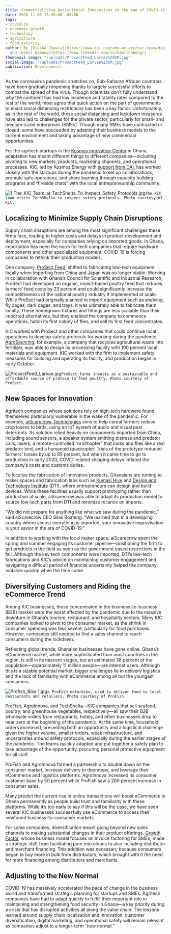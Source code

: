 ```yaml
---
title: Commercializing Agricultural Innovations in the Age of COVID-19
date: 2020-11-03 15:59:00 -05:00
tags:
- covid-19
- economic-growth
- technology
- agriculture
- food security
author: By [Dipika Chawla](https://www.dai.com/who-we-are/our-team/dipika-chawla)
  and [Kamil Nabong](https://www.linkedin.com/in/kamilnabong/)
thumbnail-image: "/uploads/ProsectFeed_Larvae%20SM.jpg"
social-image: "/uploads/ProsectFeed_Larvae%20SM.jpg"
publication: Developments
---
```


As the coronavirus pandemic stretches on, Sub-Saharan African countries have been gradually reopening thanks to largely successful efforts to combat the spread of the virus. Though scientists don’t fully understand why the continent has had low incidence and fatality rates compared to the rest of the world, most agree that quick action on the part of governments to enact social distancing restrictions has been a key factor. Unfortunately, as in the rest of the world, these social distancing and lockdown measures have also led to challenges for the private sector, particularly for small- and medium-sized enterprises (SMEs). Though many SMEs have contracted or closed, some have succeeded by adapting their business models to the current environment and taking advantage of new commercial opportunities. 





For the agritech startups in the [Kosmos Innovation Center](https://www.kosmosinnovationcenter.com/) in Ghana, adaptation has meant different things to different companies—including pivoting to new markets, products, marketing channels, and operational processes. KIC, led by Kosmos Energy with [support from DAI](https://www.dai.com/our-work/projects/ghana-kosmos-innovation-center-kic), has worked closely with the startups during the pandemic to set up collaborations, promote safe operations, and share learning through capacity building programs and “fireside chats” with the local entrepreneurship community.

![1 The_KIC_Team_at_TechShelta_To_Inspect_Safety_Protocols.jpg](/uploads/1%20The_KIC_Team_at_TechShelta_To_Inspect_Safety_Protocols.jpg)`The KIC team visits TechShelta to inspect safety protocols. Photo courtesy of KIC.`

## Localizing to Minimize Supply Chain Disruptions 

Supply chain disruptions are among the most significant challenges these firms face, leading to higher costs and delays in product development and deployment, especially for companies relying on imported goods. In Ghana, importation has been the norm for tech companies that require hardware components and other specialized equipment. COVID-19 is forcing companies to rethink their production models. 

One company, [ProSect Feed](https://prosectfeed.com/#about-us), shifted to fabricating low-tech equipment locally when importing from China and Japan was no longer viable. Working in collaboration with Ghana’s Council for Scientific and Industrial Research, ProSect had developed an organic, insect-based poultry feed that reduces farmers’ feed costs by 23 percent and could significantly increase the competitiveness of the national poultry industry if implemented at scale. While ProSect had originally planned to import equipment such as shelving, fly cages, dark cages, and trays, it was ultimately able to fabricate them locally. These homegrown fixtures and fittings are less scalable than their imported alternatives, but they enabled the company to commence operations, hatch its first colony of flies, and sell its first feed concentrates. 

KIC worked with ProSect and other companies that could continue local operations to develop safety protocols for working during the pandemic. [AgroSourcing](https://agrosourcing.net/), for example, a company that recycles agricultural waste into fertilizer, was able to design its processing facility with 100 percent local materials and equipment. KIC worked with the firm to implement safety measures for building and operating its facility, and production began in early October.

![ProsectFeed_Larvae.jpg](/uploads/ProsectFeed_Larvae.jpg)`ProSect farms insects as a sustainable and affordable source of protein to feed poultry. Photo courtesy of ProSect.`

## New Spaces for Innovation

Agritech companies whose solutions rely on high-tech hardware found themselves particularly vulnerable in the wake of the pandemic. For example, [aiScarecrow Technologies](https://aiscarecrowtech.com/) aims to help cereal farmers reduce crop losses to birds, using an IoT system of audio and visual pest deterrents. Its solution relied heavily on components imported from China, including sound sensors, a speaker system emitting distress and predator calls, lasers, a remote-controlled “ornithopter” that looks and flies like a real predator bird, and a humanoid quadcopter. Trials of the prototype reduced farmers’ losses by up to 95 percent, but when it came time to go to production in early 2020, COVID-related shipping delays inflated the company’s costs and customs duties. 

To localize the fabrication of innovative products, Ghanaians are turning to maker spaces and fabrication labs such as [Kumasi Hive](https://kumasihive.com/) and [Design and Technology Institute](https://dtiafrica.com/) (DTI), where entrepreneurs can design and build devices. While these facilities usually support prototyping rather than production at scale, aiScarecrow was able to adapt its production model to source low-tech parts from DTI and minimize reliance on imports.

“We did not prepare for anything like what we saw during the pandemic,” said aiScarecrow CEO Silas Boateng. “We learned that in a developing country where almost everything is imported, your innovative improvisation is your savior in the era of COVID-19.”

In addition to working with the local maker space, aiScarecrow spent the spring and summer engaging its customer pipeline—positioning the firm to get products in the field as soon as the government eased restrictions in the fall. Although the key tech components were imported, DTI’s low-tech fabrications and KIC’s advice on maintaining customer engagement and navigating a difficult period of financial uncertainty helped the company mobilize quickly when the time came.

## Diversifying Customers and Riding the eCommerce Trend

Among KIC businesses, those concentrated in the business-to-business (B2B) market were the worst affected by the pandemic due to the massive downturn in Ghana’s tourism, restaurant, and hospitality sectors. Many KIC companies looked to pivot to the consumer market, as the shrink in consumer spending was less severe, particularly for food purchases. However, companies still needed to find a sales channel to reach consumers during the lockdown.

Reflecting global trends, Ghanaian businesses have gone online. Ghana’s eCommerce market, while more sophisticated than most countries in the region, is still in its nascent stages, but an estimated 38 percent of the population—approximately 11 million people—are internet users. Although this is a sizable potential market, bigger challenges lie in delivery logistics and the lack of familiarity with eCommerce among all but the youngest consumers. 

![Profish_Bike 1.jpg](/uploads/Profish_Bike%201.jpg)`a ProFish motorbike, used to deliver food to local restaurants and retailers. Photo courtesy of ProFish.` 

[ProFish](https://profishgh.com/), AgroInnova, and [TechShelta](https://techshelta.com/)—KIC companies that sell seafood, poultry, and greenhouse vegetables, respectively—all saw their B2B wholesale orders from restaurants, hotels, and other businesses drop to near zero at the beginning of the pandemic. At the same time, household orders increased, presenting both an opportunity and a logistical challenge given the higher volume, smaller orders, weak infrastructure, and uncertainties around safety protocols, especially during the earlier stages of the pandemic. The teams quickly adapted and put together a safety plan to take advantage of the opportunity, procuring personal protective equipment for all staff. 

ProFish and AgroInnova formed a partnership to double down on the consumer market, increase delivery to doorsteps, and leverage their eCommerce and logistics platforms. AgroInnova increased its consumer customer base by 50 percent while ProFish saw a 200 percent increase in consumer sales.

Many predict the current rise in online transactions will boost eCommerce in Ghana permanently as people build trust and familiarity with these platforms. While it’s too early to say if this will be the case, we have seen several KIC businesses successfully use eCommerce to access their newfound business-to-consumer markets.

For some companies, diversification meant going beyond new sales channels to making substantial changes in their product offerings. [Growth Factor](https://nvoicia.com/), whose business model focuses on invoice factoring for SMEs, made a strategic shift from facilitating pure microloans to also including distributor and merchant financing. This addition was necessary because consumers began to buy more in bulk from distributors, which brought with it the need for more financing among distributors and merchants.

## Adjusting to the New Normal

COVID-19 has massively accelerated the pace of change in the business world and transformed strategic planning for startups and SMEs. Agritech companies have had to adapt quickly to fulfill their important role in maintaining and strengthening food security in Ghana—a key priority during a crisis that has disrupted activities all along the value chain. The lessons learned around supply chain localization and innovation, customer diversification, digital marketing, and operational safety will remain relevant as companies adjust to a longer-term “new normal.”
